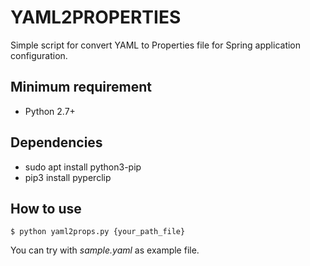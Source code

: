 # YAML2PROPERTIES

Simple script for convert YAML to Properties file for Spring application configuration.

## Minimum requirement

- Python 2.7+

## Dependencies
- sudo apt install python3-pip
- pip3 install pyperclip

## How to use

```
$ python yaml2props.py {your_path_file}
```

You can try with _sample.yaml_ as example file.